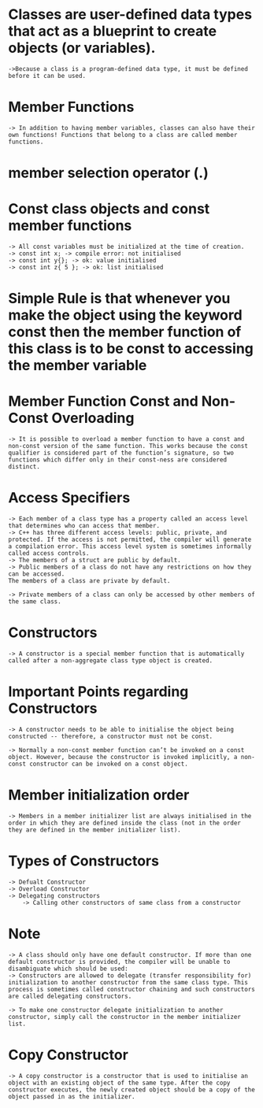 # Classes are user-defined data types that act as a blueprint to create objects (or variables).

    ->Because a class is a program-defined data type, it must be defined before it can be used.

# Member Functions

    -> In addition to having member variables, classes can also have their own functions! Functions that belong to a class are called member functions.

# member selection operator (.)

# Const class objects and const member functions

    -> All const variables must be initialized at the time of creation.
    -> const int x; -> compile error: not initialised
    -> const int y{}; -> ok: value initialised
    -> const int z{ 5 }; -> ok: list initialised

# Simple Rule is that whenever you make the object using the keyword const then the member function of this class is to be const to accessing the member variable

# Member Function Const and Non-Const Overloading

    -> It is possible to overload a member function to have a const and non-const version of the same function. This works because the const qualifier is considered part of the function’s signature, so two functions which differ only in their const-ness are considered distinct.

# Access Specifiers

    -> Each member of a class type has a property called an access level that determines who can access that member.
    -> C++ has three different access levels: public, private, and protected. If the access is not permitted, the compiler will generate a compilation error. This access level system is sometimes informally called access controls.
    -> The members of a struct are public by default.
    -> Public members of a class do not have any restrictions on how they can be accessed.
    The members of a class are private by default.

    -> Private members of a class can only be accessed by other members of the same class.

# Constructors

    -> A constructor is a special member function that is automatically called after a non-aggregate class type object is created.

# Important Points regarding Constructors

    -> A constructor needs to be able to initialise the object being constructed -- therefore, a constructor must not be const.

    -> Normally a non-const member function can’t be invoked on a const object. However, because the constructor is invoked implicitly, a non-const constructor can be invoked on a const object.

# Member initialization order

    -> Members in a member initializer list are always initialised in the order in which they are defined inside the class (not in the order they are defined in the member initializer list).

# Types of Constructors

    -> Defualt Constructor
    -> Overload Constructor
    -> Delegating constructors
        -> Calling other constructors of same class from a constructor

# Note

    -> A class should only have one default constructor. If more than one default constructor is provided, the compiler will be unable to disambiguate which should be used:
    -> Constructors are allowed to delegate (transfer responsibility for) initialization to another constructor from the same class type. This process is sometimes called constructor chaining and such constructors are called delegating constructors.

    -> To make one constructor delegate initialization to another constructor, simply call the constructor in the member initializer list.

# Copy Constructor

    -> A copy constructor is a constructor that is used to initialise an object with an existing object of the same type. After the copy constructor executes, the newly created object should be a copy of the object passed in as the initializer.
